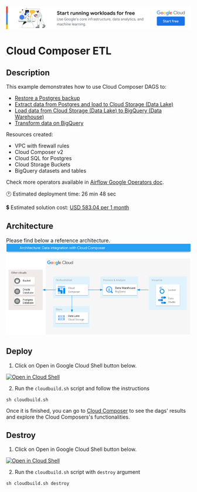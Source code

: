 [![banner](../banner.png)](https://cloud.google.com/?utm_source=github&utm_medium=referral&utm_campaign=GCP&utm_content=packages_repository_banner)


# Cloud Composer ETL  

## Description

This example demonstrates how to use Cloud Composer DAGS to:
- [Restore a Postgres backup](./dags/postgres_restore.py)
- [Extract data from Postgres and load to Cloud Storage (Data Lake)](./dags/postgres_to_datalake.py)
- [Load data from Cloud Storage (Data Lake) to BigQuery (Data Warehouse)](./dags/datalake_to_dw.py)
- [Transform data on BigQuery](./dags/bigquery_transform.py)

Resources created:
- VPC with firewall rules
- Cloud Composer v2
- Cloud SQL for Postgres
- Cloud Storage Buckets
- BigQuery datasets and tables

Check more operators available in [Airflow Google Operators doc](https://airflow.apache.org/docs/apache-airflow-providers-google/stable/operators/index.html).


:clock1: Estimated deployment time: 26 min 48 sec

:heavy_dollar_sign: Estimated solution cost: [USD 583.04 per 1 month](https://cloud.google.com/products/calculator/#id=f7caffab-fca3-490e-8654-f406df790929)


## Architecture
Please find below a reference architecture.
![architecture](architecture.png)

## Deploy

1. Click on Open in Google Cloud Shell button below.
<a href="https://ssh.cloud.google.com/cloudshell/editor?cloudshell_git_repo=https://github.com/GoogleCloudPlatform/click-to-deploy-solutions&cloudshell_workspace=cloud-composer-etl" target="_new">
    <img alt="Open in Cloud Shell" src="https://gstatic.com/cloudssh/images/open-btn.svg">
</a>

2. Run the `cloudbuild.sh` script and follow the instructions
```
sh cloudbuild.sh
```

Once it is finished, you can go to [Cloud Composer](https://console.cloud.google.com/composer/environments) to see the dags' results and explore the Cloud Composers's functionalities.


## Destroy

1. Click on Open in Google Cloud Shell button below.
<a href="https://ssh.cloud.google.com/cloudshell/editor?cloudshell_git_repo=https://github.com/GoogleCloudPlatform/click-to-deploy-solutions&cloudshell_workspace=cloud-composer-etl" target="_new">
    <img alt="Open in Cloud Shell" src="https://gstatic.com/cloudssh/images/open-btn.svg">
</a>

2. Run the `cloudbuild.sh` script with `destroy` argument
```
sh cloudbuild.sh destroy
```
